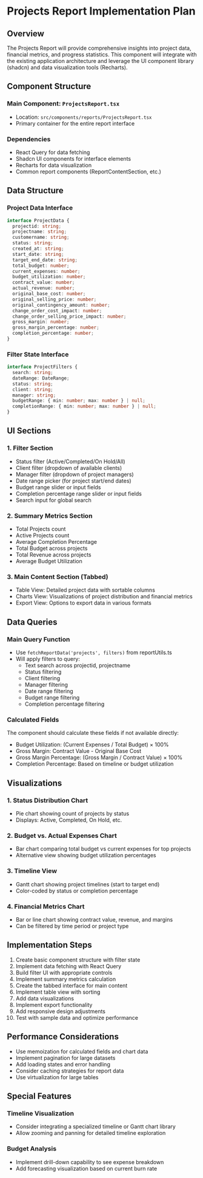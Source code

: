 # Projects Report Implementation Plan

## Overview

The Projects Report will provide comprehensive insights into project data, financial metrics, and progress statistics. This component will integrate with the existing application architecture and leverage the UI component library (shadcn) and data visualization tools (Recharts).

## Component Structure

### Main Component: `ProjectsReport.tsx`

- Location: `src/components/reports/ProjectsReport.tsx`
- Primary container for the entire report interface

### Dependencies

- React Query for data fetching
- Shadcn UI components for interface elements
- Recharts for data visualization
- Common report components (ReportContentSection, etc.)

## Data Structure

### Project Data Interface

```typescript
interface ProjectData {
  projectid: string;
  projectname: string;
  customername: string;
  status: string;
  created_at: string;
  start_date: string;
  target_end_date: string;
  total_budget: number;
  current_expenses: number;
  budget_utilization: number;
  contract_value: number;
  actual_revenue: number;
  original_base_cost: number;
  original_selling_price: number;
  original_contingency_amount: number;
  change_order_cost_impact: number;
  change_order_selling_price_impact: number;
  gross_margin: number;
  gross_margin_percentage: number;
  completion_percentage: number;
}
```

### Filter State Interface

```typescript
interface ProjectFilters {
  search: string;
  dateRange: DateRange;
  status: string;
  client: string;
  manager: string;
  budgetRange: { min: number; max: number } | null;
  completionRange: { min: number; max: number } | null;
}
```

## UI Sections

### 1. Filter Section

- Status filter (Active/Completed/On Hold/All)
- Client filter (dropdown of available clients)
- Manager filter (dropdown of project managers)
- Date range picker (for project start/end dates)
- Budget range slider or input fields
- Completion percentage range slider or input fields
- Search input for global search

### 2. Summary Metrics Section

- Total Projects count
- Active Projects count
- Average Completion Percentage
- Total Budget across projects
- Total Revenue across projects
- Average Budget Utilization

### 3. Main Content Section (Tabbed)

- Table View: Detailed project data with sortable columns
- Charts View: Visualizations of project distribution and financial metrics
- Export View: Options to export data in various formats

## Data Queries

### Main Query Function

- Use `fetchReportData('projects', filters)` from reportUtils.ts
- Will apply filters to query:
  - Text search across projectid, projectname
  - Status filtering
  - Client filtering
  - Manager filtering
  - Date range filtering
  - Budget range filtering
  - Completion percentage filtering

### Calculated Fields

The component should calculate these fields if not available directly:

- Budget Utilization: (Current Expenses / Total Budget) × 100%
- Gross Margin: Contract Value - Original Base Cost
- Gross Margin Percentage: (Gross Margin / Contract Value) × 100%
- Completion Percentage: Based on timeline or budget utilization

## Visualizations

### 1. Status Distribution Chart

- Pie chart showing count of projects by status
- Displays: Active, Completed, On Hold, etc.

### 2. Budget vs. Actual Expenses Chart

- Bar chart comparing total budget vs current expenses for top projects
- Alternative view showing budget utilization percentages

### 3. Timeline View

- Gantt chart showing project timelines (start to target end)
- Color-coded by status or completion percentage

### 4. Financial Metrics Chart

- Bar or line chart showing contract value, revenue, and margins
- Can be filtered by time period or project type

## Implementation Steps

1. Create basic component structure with filter state
2. Implement data fetching with React Query
3. Build filter UI with appropriate controls
4. Implement summary metrics calculation
5. Create the tabbed interface for main content
6. Implement table view with sorting
7. Add data visualizations
8. Implement export functionality
9. Add responsive design adjustments
10. Test with sample data and optimize performance

## Performance Considerations

- Use memoization for calculated fields and chart data
- Implement pagination for large datasets
- Add loading states and error handling
- Consider caching strategies for report data
- Use virtualization for large tables

## Special Features

### Timeline Visualization

- Consider integrating a specialized timeline or Gantt chart library
- Allow zooming and panning for detailed timeline exploration

### Budget Analysis

- Implement drill-down capability to see expense breakdown
- Add forecasting visualization based on current burn rate

